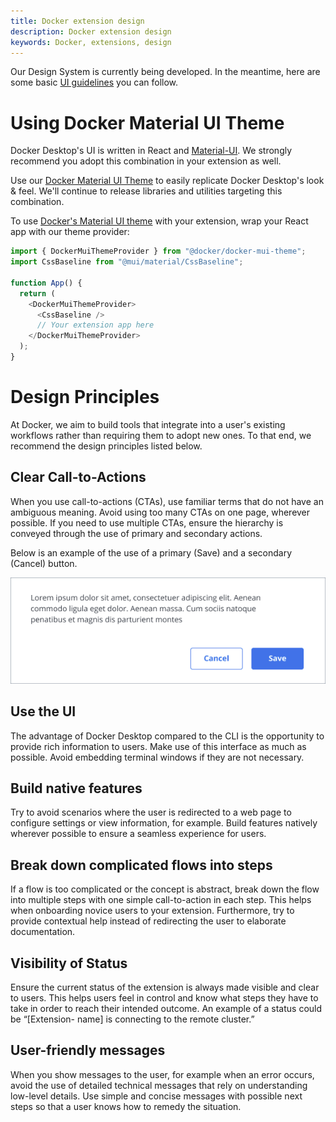 ```yaml
---
title: Docker extension design
description: Docker extension design
keywords: Docker, extensions, design
---
```


Our Design System is currently being developed. In the meantime, here are some basic [UI guidelines](https://www.figma.com/file/U7pLWfEf6IQKUHLhdateBI/Docker-Design-Guidelines?node-id=1%3A28771) you can follow.

# Using Docker Material UI Theme

Docker Desktop's UI is written in React and [Material-UI](https://mui.com/). We strongly recommend you adopt this combination in your extension as well.

Use our [Docker Material UI Theme](https://www.npmjs.com/package/@docker/docker-mui-theme) to easily replicate Docker Desktop's look & feel. We'll continue to release libraries and utilities targeting this combination.

To use [Docker's Material UI theme](https://www.npmjs.com/package/@docker/docker-mui-theme) with your extension, wrap your React app with our theme provider:

```typescript
import { DockerMuiThemeProvider } from "@docker/docker-mui-theme";
import CssBaseline from "@mui/material/CssBaseline";

function App() {
  return (
    <DockerMuiThemeProvider>
      <CssBaseline />
      // Your extension app here
    </DockerMuiThemeProvider>
  );
}
```

# Design Principles

At Docker, we aim to build tools that integrate into a user's existing workflows rather than requiring them to adopt new ones. To that end, we recommend the design principles listed below.

## Clear Call-to-Actions

When you use call-to-actions (CTAs), use familiar terms that do not have an ambiguous meaning. Avoid using too many CTAs on one page, wherever possible. If you need to use multiple CTAs, ensure the hierarchy is conveyed through the use of primary and secondary actions.

Below is an example of the use of a primary (Save) and a secondary (Cancel) button.

![UI Extension](images/cta-example.png)

## Use the UI

The advantage of Docker Desktop compared to the CLI is the opportunity to provide rich information to users. Make use of this interface as much as possible. Avoid embedding terminal windows if they are not necessary.

## Build native features

Try to avoid scenarios where the user is redirected to a web page to configure settings or view information, for example. Build features natively wherever possible to ensure a seamless experience for users.

## Break down complicated flows into steps

If a flow is too complicated or the concept is abstract, break down the flow into multiple steps with one simple call-to-action in each step. This helps when onboarding novice users to your extension. Furthermore, try to provide contextual help instead of redirecting the user to elaborate documentation.

## Visibility of Status

Ensure the current status of the extension is always made visible and clear to users. This helps users feel in control and know what steps they have to take in order to reach their intended outcome. An example of a status could be “[Extension- name] is connecting to the remote cluster.”

## User-friendly messages

When you show messages to the user, for example when an error occurs, avoid the use of detailed technical messages that rely on understanding low-level details. Use simple and concise messages with possible next steps so that a user knows how to remedy the situation.

